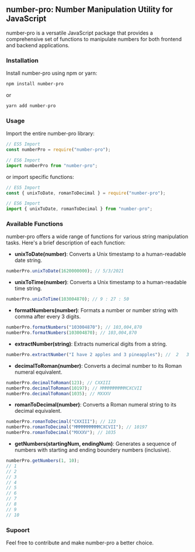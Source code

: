 ## number-pro: Number Manipulation Utility for JavaScript

number-pro is a versatile JavaScript package that provides a comprehensive set of functions to manipulate numbers for both frontend and backend applications.

### Installation

Install number-pro using npm or yarn:

```bash
npm install number-pro
```

or

```bash
yarn add number-pro
```

### Usage

Import the entire number-pro library:

```javascript
// ES5 Import
const numberPro = require("number-pro");

// ES6 Import
import numberPro from "number-pro";
```

or import specific functions:

```javascript
// ES5 Import
const { unixToDate, romanToDecimal } = require("number-pro");

// ES6 Import
import { unixToDate, romanToDecimal } from "number-pro";
```

### Available Functions

number-pro offers a wide range of functions for various string manipulation tasks. Here's a brief description of each function:

- **unixToDate(number)**: Converts a Unix timestamp to a human-readable date string.

```javascript
numberPro.unixToDate(1620000000); // 5/3/2021
```

- **unixToTime(number)**: Converts a Unix timestamp to a human-readable time string.

```javascript
numberPro.unixToTime(103004870); // 9 : 27 : 50
```

- **formatNumbers(number)**: Formats a number or number string with comma after every 3 digits.

```javascript
numberPro.formatNumbers("103004870"); // 103,004,870
numberPro.formatNumbers(103004870); // 103,004,870
```

- **extractNumber(string)**: Extracts numerical digits from a string.

```javascript
numberPro.extractNumber("I have 2 apples and 3 pineapples"); //  2   3
```

- **decimalToRoman(number)**: Converts a decimal number to its Roman numeral equivalent.

```javascript
numberPro.decimalToRoman(123); // CXXIII
numberPro.decimalToRoman(10197); // MMMMMMMMMMCXCVII
numberPro.decimalToRoman(1035); // MXXXV
```

- **romanToDecimal(number)**: Converts a Roman numeral string to its decimal equivalent.

```javascript
numberPro.romanToDecimal("CXXIII"); // 123
numberPro.romanToDecimal("MMMMMMMMMMCXCVII"); // 10197
numberPro.romanToDecimal("MXXXV"); // 1035
```

- **getNumbers(startingNum, endingNum)**: Generates a sequence of numbers with starting and ending boundery numbers (inclusive).

```javascript
numberPro.getNumbers(1, 10);
// 1
// 2
// 3
// 4
// 5
// 6
// 7
// 8
// 9
// 10
```

### Supoort

Feel free to contribute and make number-pro a better choice.
